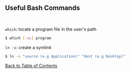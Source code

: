 ## Useful Bash Commands

</br>

`which`: locate a program file in the user's path
```bash
$ which [-as] program
```

`ln -s`: create a symlink
```bash
$ ln -s "source (e.g Application)" "dest (e.g Desktop)"
```

[Back to Table of Contents](README.md)

